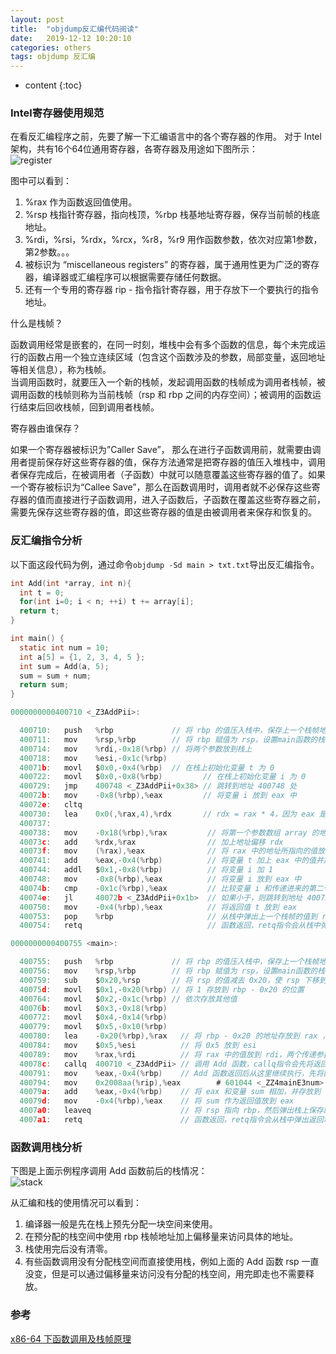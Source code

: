 ```yaml
---
layout: post
title:  "objdump反汇编代码阅读"
date:   2019-12-12 10:20:10
categories: others
tags: objdump 反汇编
---
```


* content
{:toc}

### Intel寄存器使用规范

在看反汇编程序之前，先要了解一下汇编语言中的各个寄存器的作用。
对于 Intel 架构，共有16个64位通用寄存器，各寄存器及用途如下图所示：  
![register]({{"/css/pics/register.png"}})  

图中可以看到：  
1. %rax 作为函数返回值使用。  
2. %rsp 栈指针寄存器，指向栈顶，%rbp  栈基地址寄存器，保存当前帧的栈底地址。  
3. %rdi，%rsi，%rdx，%rcx，%r8，%r9 用作函数参数，依次对应第1参数，第2参数。。。  
4. 被标识为 “miscellaneous registers” 的寄存器，属于通用性更为广泛的寄存器，编译器或汇编程序可以根据需要存储任何数据。  
5. 还有一个专用的寄存器 rip - 指令指针寄存器，用于存放下一个要执行的指令地址。

什么是栈帧？  

函数调用经常是嵌套的，在同一时刻，堆栈中会有多个函数的信息，每个未完成运行的函数占用一个独立连续区域（包含这个函数涉及的参数，局部变量，返回地址等相关信息），称为栈帧。  
当调用函数时，就要压入一个新的栈帧，发起调用函数的栈帧成为调用者栈帧，被调用函数的栈帧则称为当前栈帧（rsp 和 rbp 之间的内存空间）；被调用的函数运行结束后回收栈帧，回到调用者栈帧。 

寄存器由谁保存？

如果一个寄存器被标识为”Caller Save”， 那么在进行子函数调用前，就需要由调用者提前保存好这些寄存器的值，保存方法通常是把寄存器的值压入堆栈中，调用者保存完成后，在被调用者（子函数）中就可以随意覆盖这些寄存器的值了。如果一个寄存被标识为“Callee Save”，那么在函数调用时，调用者就不必保存这些寄存器的值而直接进行子函数调用，进入子函数后，子函数在覆盖这些寄存器之前，需要先保存这些寄存器的值，即这些寄存器的值是由被调用者来保存和恢复的。

### 反汇编指令分析

以下面这段代码为例，通过命令`objdump -Sd main > txt.txt`导出反汇编指令。

```c
int Add(int *array, int n){
  int t = 0;
  for(int i=0; i < n; ++i) t += array[i];
  return t;
}

int main() {
  static int num = 10;
  int a[5] = {1, 2, 3, 4, 5 };
  int sum = Add(a, 5);
  sum = sum + num;
  return sum;
}
```

```c
0000000000400710 <_Z3AddPii>:

  400710: 	push   %rbp             // 将 rbp 的值压入栈中，保存上一个栈帧地址
  400711: 	mov    %rsp,%rbp        // 将 rbp 赋值为 rsp，设置main函数的栈帧基址
  400714: 	mov    %rdi,-0x18(%rbp) // 将两个参数放到栈上
  400718: 	mov    %esi,-0x1c(%rbp)
  40071b: 	movl   $0x0,-0x4(%rbp)  // 在栈上初始化变量 t 为 0
  400722: 	movl   $0x0,-0x8(%rbp)         // 在栈上初始化变量 i 为 0
  400729: 	jmp    400748 <_Z3AddPii+0x38> // 跳转到地址 400748 处
  40072b: 	mov    -0x8(%rbp),%eax         // 将变量 i 放到 eax 中
  40072e: 	cltq   
  400730: 	lea    0x0(,%rax,4),%rdx       // rdx = rax * 4，因为 eax 是 rax 的低32位，eax的值是变量 i，所以这里 rdx = i * 4
  400737:
  400738: 	mov    -0x18(%rbp),%rax         // 将第一个参数数组 array 的地址放到 rax
  40073c: 	add    %rdx,%rax                // 加上地址偏移 rdx
  40073f: 	mov    (%rax),%eax              // 将 rax 中的地址所指向的值放到 eax 中，取数组中的元素
  400741: 	add    %eax,-0x4(%rbp)          // 将变量 t 加上 eax 中的值并放在 t 上
  400744: 	addl   $0x1,-0x8(%rbp)          // 将变量 i 加 1 
  400748: 	mov    -0x8(%rbp),%eax          // 将变量 i 放到 eax 中
  40074b: 	cmp    -0x1c(%rbp),%eax         // 比较变量 i 和传递进来的第二个参数 5 
  40074e: 	jl     40072b <_Z3AddPii+0x1b>  // 如果小于，则跳转到地址 40072b 处
  400750: 	mov    -0x4(%rbp),%eax          // 将返回值 t 放到 eax
  400753: 	pop    %rbp                     // 从栈中弹出上一个栈帧的值到 rbp
  400754: 	retq                            // 函数返回，retq指令会从栈中弹出返回地址到指令指针寄存器 rip 中

0000000000400755 <main>:

  400755: 	push   %rbp             // 将 rbp 的值压入栈中，保存上一个栈帧地址
  400756: 	mov    %rsp,%rbp        // 将 rbp 赋值为 rsp，设置main函数的栈帧基址
  400759: 	sub    $0x20,%rsp       // 将 rsp 的值减去 0x20，使 rsp 下移到 rbp - 0x20 的位置，分配栈空间
  40075d: 	movl   $0x1,-0x20(%rbp) // 将 1 存放到 rbp - 0x20 的位置
  400764: 	movl   $0x2,-0x1c(%rbp) // 依次存放其他值
  40076b: 	movl   $0x3,-0x18(%rbp)
  400772: 	movl   $0x4,-0x14(%rbp)
  400779: 	movl   $0x5,-0x10(%rbp)
  400780: 	lea    -0x20(%rbp),%rax   // 将 rbp - 0x20 的地址存放到 rax ，也就是数组的首地址
  400784: 	mov    $0x5,%esi          // 将 0x5 放到 esi
  400789: 	mov    %rax,%rdi          // 将 rax 中的值放到 rdi，两个传递参数准备就绪
  40078c: 	callq  400710 <_Z3AddPii> // 调用 Add 函数，callq指令会先将返回地址（下一条指令执行的地址：400791）压入到栈中，然后跳转
  400791: 	mov    %eax,-0x4(%rbp)    // Add 函数返回后从这里继续执行，先将函数返回值放到栈中，相当于给变量 sum 赋值
  400794: 	mov    0x2008aa(%rip),%eax        # 601044 <_ZZ4mainE3num> // 将静态变量 num 的值放到 eax
  40079a: 	add    %eax,-0x4(%rbp)    // 将 eax 和变量 sum 相加，并存放到 sum 中
  40079d: 	mov    -0x4(%rbp),%eax    // 将 sum 作为返回值放到 eax
  4007a0: 	leaveq                    // 将 rsp 指向 rbp，然后弹出栈上保存的上一个栈帧的地址到 rbp 
  4007a1: 	retq                      // 函数返回，retq指令会从栈中弹出返回地址到指令指针寄存器 rip 中
```

### 函数调用栈分析

下图是上面示例程序调用 Add 函数前后的栈情况：  
![stack]({{"/css/pics/stack.jpg"}})  

从汇编和栈的使用情况可以看到：
1. 编译器一般是先在栈上预先分配一块空间来使用。
2. 在预分配的栈空间中使用 rbp 栈帧地址加上偏移量来访问具体的地址。
3. 栈使用完后没有清零。
4. 有些函数调用没有分配栈空间而直接使用栈，例如上面的 Add 函数 rsp 一直没变，但是可以通过偏移量来访问没有分配的栈空间，用完即走也不需要释放。

### 参考

[x86-64 下函数调用及栈帧原理](https://zhuanlan.zhihu.com/p/27339191)  


